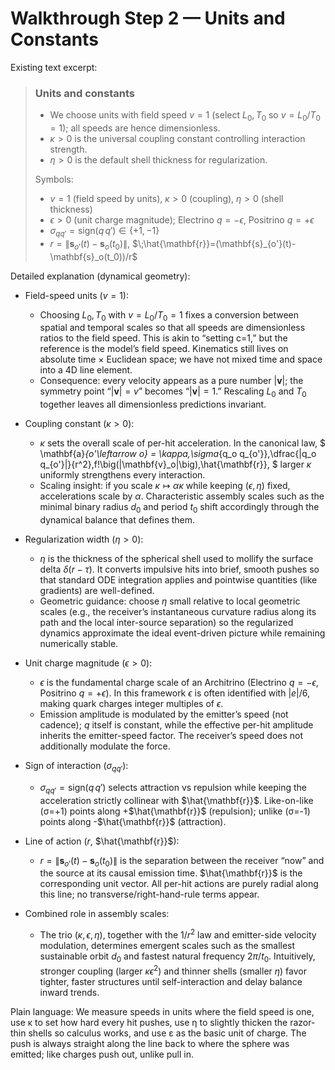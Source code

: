 # Walkthrough Step 2 — Units and Constants

Existing text excerpt:
> ### **Units and constants**
> -   We choose units with field speed $v=1$ (select $L_0,T_0$ so $v=L_0/T_0=1$); all speeds are hence dimensionless.
> -   $\kappa>0$ is the universal coupling constant controlling interaction strength.
> -   $\eta>0$ is the default shell thickness for regularization.
>
> Symbols:
> -   $v=1$ (field speed by units), $\kappa>0$ (coupling), $\eta>0$ (shell thickness)
> -   $\epsilon>0$ (unit charge magnitude); Electrino $q=-\epsilon$, Positrino $q=+\epsilon$
> -   $\sigma_{q q'}=\mathrm{sign}(q\,q')\in\{+1,-1\}$
> -   $r=\|\mathbf{s}_{o'}(t)-\mathbf{s}_o(t_0)\|$, $\;\hat{\mathbf{r}}=(\mathbf{s}_{o'}(t)-\mathbf{s}_o(t_0))/r$

Detailed explanation (dynamical geometry):

- Field-speed units ($v=1$):
  - Choosing $L_0,T_0$ with $v=L_0/T_0=1$ fixes a conversion between spatial and temporal scales so that all speeds are dimensionless ratios to the field speed. This is akin to “setting c=1,” but the reference is the model’s field speed. Kinematics still lives on absolute time × Euclidean space; we have not mixed time and space into a 4D line element.
  - Consequence: every velocity appears as a pure number $|\mathbf{v}|$; the symmetry point “$|\mathbf{v}|=v$” becomes “$|\mathbf{v}|=1$.” Rescaling $L_0$ and $T_0$ together leaves all dimensionless predictions invariant.

- Coupling constant ($\kappa>0$):
  - $\kappa$ sets the overall scale of per-hit acceleration. In the canonical law,
    $
    \mathbf{a}_{o'\leftarrow o} = \kappa\,\sigma_{q_o q_{o'}}\,\dfrac{|q_o q_{o'}|}{r^2}\,f\!\big(|\mathbf{v}_o|\big)\,\hat{\mathbf{r}},
    $
    larger $\kappa$ uniformly strengthens every interaction.
  - Scaling insight: if you scale $\kappa\mapsto \alpha\kappa$ while keeping $(\epsilon,\eta)$ fixed, accelerations scale by $\alpha$. Characteristic assembly scales such as the minimal binary radius $d_0$ and period $t_0$ shift accordingly through the dynamical balance that defines them.

- Regularization width ($\eta>0$):
  - $\eta$ is the thickness of the spherical shell used to mollify the surface delta $\delta(r-\tau)$. It converts impulsive hits into brief, smooth pushes so that standard ODE integration applies and pointwise quantities (like gradients) are well-defined.
  - Geometric guidance: choose $\eta$ small relative to local geometric scales (e.g., the receiver’s instantaneous curvature radius along its path and the local inter-source separation) so the regularized dynamics approximate the ideal event-driven picture while remaining numerically stable.

- Unit charge magnitude ($\epsilon>0$):
  - $\epsilon$ is the fundamental charge scale of an Architrino (Electrino $q=-\epsilon$, Positrino $q=+\epsilon$). In this framework $\epsilon$ is often identified with $|e|/6$, making quark charges integer multiples of $\epsilon$.
  - Emission amplitude is modulated by the emitter’s speed (not cadence); $q$ itself is constant, while the effective per-hit amplitude inherits the emitter-speed factor. The receiver’s speed does not additionally modulate the force.

- Sign of interaction ($\sigma_{q q'}$):
  - $\sigma_{q q'}=\mathrm{sign}(q\,q')$ selects attraction vs repulsion while keeping the acceleration strictly collinear with $\hat{\mathbf{r}}$. Like-on-like (σ=+1) points along +$\hat{\mathbf{r}}$ (repulsion); unlike (σ=-1) points along -$\hat{\mathbf{r}}$ (attraction).

- Line of action ($r$, $\hat{\mathbf{r}}$):
  - $r=\|\mathbf{s}_{o'}(t)-\mathbf{s}_o(t_0)\|$ is the separation between the receiver “now” and the source at its causal emission time. $\hat{\mathbf{r}}$ is the corresponding unit vector. All per-hit actions are purely radial along this line; no transverse/right-hand-rule terms appear.

- Combined role in assembly scales:
  - The trio $(\kappa,\epsilon,\eta)$, together with the $1/r^2$ law and emitter-side velocity modulation, determines emergent scales such as the smallest sustainable orbit $d_0$ and fastest natural frequency $2\pi/t_0$. Intuitively, stronger coupling (larger $\kappa\epsilon^2$) and thinner shells (smaller $\eta$) favor tighter, faster structures until self-interaction and delay balance inward trends.

Plain language: We measure speeds in units where the field speed is one, use κ to set how hard every hit pushes, use η to slightly thicken the razor-thin shells so calculus works, and use ε as the basic unit of charge. The push is always straight along the line back to where the sphere was emitted; like charges push out, unlike pull in.

